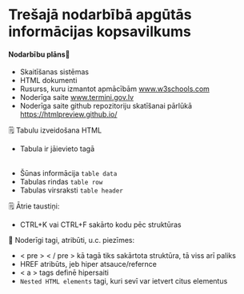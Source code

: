 # Trešajā nodarbībā apgūtās informācijas kopsavilkums

#### Nodarbību plāns:pushpin:

- Skaitīšanas sistēmas
- HTML dokumenti
- Rusurss, kuru izmantot apmācībām www.w3schools.com
- Noderīga saite www.termini.gov.lv
- Noderīga saite github repozitoriju skatīšanai pārlūkā https://htmlpreview.github.io/

:spiral_notepad: Tabulu izveidošana HTML

- Tabula ir jāievieto tagā <table></table>
- Šūnas informācija <td></td> `table data`
- Tabulas rindas <tr></tr> `table row`
- Tabulas virsraksti <th></th> `table header`

:spiral_notepad: Ātrie taustiņi:
- CTRL+K vai CTRL+F sakārto kodu pēc struktūras

:floppy_disk: Noderīgi tagi, atribūti, u.c. piezīmes:
- < pre > < / pre > kā tagā tiks sakārtota struktūra, tā viss arī paliks
- HREF atribūts, jeb hiper atsauce/refernce
- < a > tags definē hipersaiti
- `Nested HTML elements` tagi, kuri sevī var ietvert citus elementus 
























































































































